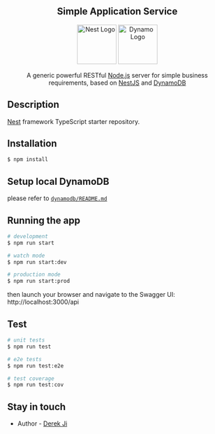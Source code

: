 <h2 align="center">Simple Application Service</h2>
<p align="center">
  <a href="http://nestjs.com/" target="blank"><img src="https://nestjs.com/img/logo_text.svg" width="90" alt="Nest Logo" /></a>
  <a href="https://aws.amazon.com/dynamodb" target="blank"><img src="https://apisero.com/wp-content/uploads/2020/03/amazon-dynamo-db.png" width="90" alt="Dynamo Logo" /></a>
</p>

<p align="center">
A generic powerful RESTful <a href="http://nodejs.org" target="blank">Node.js</a> server for simple business requirements, based on <a href="http://nestjs.com/" target="blank">NestJS</a> and <a href="https://aws.amazon.com/dynamodb" target="blank">DynamoDB</a></p>
    <!-- <p align="center">
<a href="https://www.npmjs.com/~nestjscore"><img src="https://img.shields.io/npm/v/@nestjs/core.svg" alt="NPM Version" /></a>
<a href="https://www.npmjs.com/~nestjscore"><img src="https://img.shields.io/npm/l/@nestjs/core.svg" alt="Package License" /></a>
<a href="https://www.npmjs.com/~nestjscore"><img src="https://img.shields.io/npm/dm/@nestjs/core.svg" alt="NPM Downloads" /></a>
<a href="https://travis-ci.org/nestjs/nest"><img src="https://api.travis-ci.org/nestjs/nest.svg?branch=master" alt="Travis" /></a>
<a href="https://travis-ci.org/nestjs/nest"><img src="https://img.shields.io/travis/nestjs/nest/master.svg?label=linux" alt="Linux" /></a>
<a href="https://coveralls.io/github/nestjs/nest?branch=master"><img src="https://coveralls.io/repos/github/nestjs/nest/badge.svg?branch=master#5" alt="Coverage" /></a>
<a href="https://gitter.im/nestjs/nestjs?utm_source=badge&utm_medium=badge&utm_campaign=pr-badge&utm_content=body_badge"><img src="https://badges.gitter.im/nestjs/nestjs.svg" alt="Gitter" /></a>
<a href="https://opencollective.com/nest#backer"><img src="https://opencollective.com/nest/backers/badge.svg" alt="Backers on Open Collective" /></a>
<a href="https://opencollective.com/nest#sponsor"><img src="https://opencollective.com/nest/sponsors/badge.svg" alt="Sponsors on Open Collective" /></a>
  <a href="https://paypal.me/kamilmysliwiec"><img src="https://img.shields.io/badge/Donate-PayPal-dc3d53.svg"/></a>
  <a href="https://twitter.com/nestframework"><img src="https://img.shields.io/twitter/follow/nestframework.svg?style=social&label=Follow"></a>
</p> -->
  <!--[![Backers on Open Collective](https://opencollective.com/nest/backers/badge.svg)](https://opencollective.com/nest#backer)
  [![Sponsors on Open Collective](https://opencollective.com/nest/sponsors/badge.svg)](https://opencollective.com/nest#sponsor)-->

## Description

[Nest](https://github.com/nestjs/nest) framework TypeScript starter repository.

## Installation

```bash
$ npm install
```

## Setup local DynamoDB

please refer to [`dynamodb/README.md`](dynamodb/README.md)

## Running the app

```bash
# development
$ npm run start

# watch mode
$ npm run start:dev

# production mode
$ npm run start:prod
```

then launch your browser and navigate to the Swagger UI: http://localhost:3000/api 

## Test

```bash
# unit tests
$ npm run test

# e2e tests
$ npm run test:e2e

# test coverage
$ npm run test:cov
```

## Stay in touch

- Author - [Derek Ji](https://derekji.github.io)

